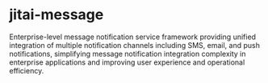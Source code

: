 # jitai-message
Enterprise-level message notification service framework providing unified integration of multiple notification channels including SMS, email, and push notifications, simplifying message notification integration complexity in enterprise applications and improving user experience and operational efficiency.
